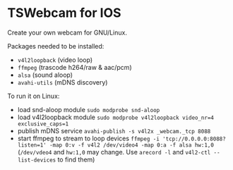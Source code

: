 # TSWebcam for IOS

Create your own webcam for GNU/Linux.

Packages needed to be installed:
* `v4l2loopback` (video loop)
* `ffmpeg` (trascode h264/raw & aac/pcm)
* `alsa` (sound aloop)
* `avahi-utils` (mDNS discovery)

To run it on Linux:
* load snd-aloop module `sudo modprobe snd-aloop`
* load v4l2loopback module `sudo modprobe v4l2loopback video_nr=4 exclusive_caps=1`
* publish mDNS service `avahi-publish -s v4l2x _webcam._tcp 8088`
* start ffmpeg to stream to loop devices `ffmpeg -i 'tcp://0.0.0.0:8088?listen=1' -map 0:v -f v4l2 /dev/video4 -map 0:a -f alsa hw:1,0`
(`/dev/vdeo4` and `hw:1,0` may change. Use `arecord -l` and `v4l2-ctl --list-devices` to find them)

